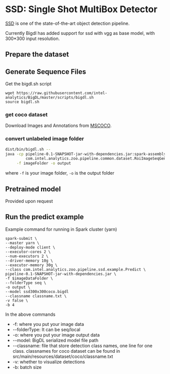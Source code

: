 # SSD: Single Shot MultiBox Detector

[SSD](https://research.google.com/pubs/pub44872.html) is one of the state-of-the-art
 object detection pipeline.

Currently Bigdl has added support for ssd with vgg as base model,
with 300*300 input resolution.

## Prepare the dataset


## Generate Sequence Files

Get the bigdl.sh script 
```
wget https://raw.githubusercontent.com/intel-analytics/BigDL/master/scripts/bigdl.sh
source bigdl.sh
```

### get coco dataset
Download Images and Annotations from [MSCOCO](http://mscoco.org/dataset/#download).

### convert unlabeled image folder
```bash
dist/bin/bigdl.sh --
java -cp pipeline-0.1-SNAPSHOT-jar-with-dependencies.jar:spark-assembly-1.5.1-hadoop2.6.0.jar \
         com.intel.analytics.zoo.pipeline.common.dataset.RoiImageSeqGenerator \
     -f imageFolder -o output
```

where ```-f``` is your image folder, ```-o``` is the output folder

## Pretrained model

Provided upon request

## Run the predict example
Example command for running in Spark cluster (yarn)

```
spark-submit \
--master yarn \
--deploy-mode client \
--executor-cores 2 \
--num-executors 2 \
--driver-memory 10g \
--executor-memory 30g \
--class com.intel.analytics.zoo.pipeline.ssd.example.Predict \
pipeline-0.1-SNAPSHOT-jar-with-dependencies.jar \
-f $imageDataFolder \
--folderType seq \
-o output \
--model ssd300x300coco.bigdl
--classname classname.txt \
-v false \
-b 4
```

In the above commands

* -f: where you put your image data
* --folderType: It can be seq/local
* -o: where you put your image output data
* --model: BigDL serialized model file path
* --classname: file that store detection class names,
 one line for one class. classnames for coco dataset can be found in
  src/main/resources/dataset/coco/classname.txt
* -v: whether to visualize detections
* -b: batch size
